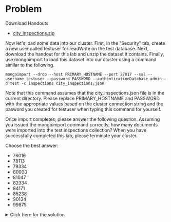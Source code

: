 # Problem
Download Handouts:
 - <a href="https://university.mongodb.com/static/MongoDB_2017_M123_March/handouts/city_inspections.f0f8f35a43e9.zip">city_inspections.zip</a>
 
Now let's load some data into our cluster. First, in the "Security" tab, create a new user called testuser for readWrite on the test database. Next, download the handout for this lab and unzip the dataset it contains. Finally, use mongoimport to load this dataset into our cluster using a command similar to the following.

    mongoimport --drop --host PRIMARY_HOSTNAME --port 27017 --ssl --username testuser --password PASSWORD --authenticationDatabase admin -d test -c inspections city_inspections.json
	
Note that this command assumes that the city_inspections.json file is in the current directory. Please replace PRIMARY_HOSTNAME and PASSWORD with the appropriate values based on the cluster connection string and the pasword you created for testuser when typing this command for yourself.

Once import completes, please answer the following question. Assuming you issued the mongoimport command correctly, how many documents were imported into the test.inspections collection? When you have successfully completed this lab, please terminate your cluster.

Choose the best answer:
 - 76016
 - 78113
 - 79334
 - 80000
 - 81047
 - 82334
 - 84171
 - 85238
 - 90134
 - 99875

<details>
  <summary>Click here for the solution</summary>
  <ul>
  <li>81047</li>
  </ul>
</details>
